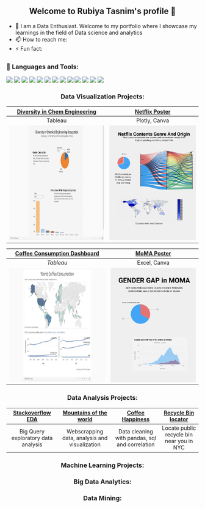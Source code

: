 <h2 align = "center"> Welcome to Rubiya Tasnim's profile 👋</h2>

- 🌱 I am a Data Enthusiast. Welcome to my portfolio where I showcase my learnings in the field of Data science and analytics
- 📫 How to reach me:
- ⚡ Fun fact:
<!--
**rutasnim/rutasnim** is a ✨ _special_ ✨ repository because its `README.md` (this file) appears on your GitHub profile.

Here are some ideas to get you started:

- 🔭 I’m currently working on ...
- 🌱 I’m currently learning ...
- 👯 I’m looking to collaborate on ...
- 🤔 I’m looking for help with ...
- 💬 Ask me about ...
- 📫 How to reach me: ...
- 😄 Pronouns: ...
- ⚡ Fun fact: ...
-->
<h3> 🧰 Languages and Tools: </h3>

[<img src = "https://img.shields.io/badge/Python-FFD43B?style=for-the-badge&logo=python&logoColor=darkgreen"/>](https://www.python.org) [<img src = "https://img.shields.io/badge/Numpy-777BB4?style=for-the-badge&logo=numpy&logoColor=white"/>](https://numpy.org) 
[<img src="https://img.shields.io/badge/Pandas-2C2D72?style=for-the-badge&logo=pandas&logoColor=white"/>](https://pandas.pydata.org) [![](https://img.shields.io/badge/scikit_learn-F7931E?style=for-the-badge&logo=scikit-learn&logoColor=white)](https://scikit-learn.org/stable/)
[![](https://img.shields.io/badge/MySQL-00000F?style=for-the-badge&logo=mysql&logoColor=white)](https://www.mysql.com)
[![](https://img.shields.io/badge/Tableau-E97627?style=for-the-badge&logo=Tableau&logoColor=white)](https://www.tableau.com)
![](https://img.shields.io/badge/Plotly-239120?style=for-the-badge&logo=plotly&logoColor=white)
[![](https://img.shields.io/badge/json-5E5C5C?style=for-the-badge&logo=json&logoColor=white)](https://www.json.org/json-en.html)
[![](https://img.shields.io/badge/conda-342B029.svg?&style=for-the-badge&logo=anaconda&logoColor=white)](https://www.anaconda.com)
[![](https://img.shields.io/badge/Colab-F9AB00?style=for-the-badge&logo=googlecolab&color=525252)](https://colab.research.google.com)
[![](https://img.shields.io/badge/Microsoft_Excel-217346?style=for-the-badge&logo=microsoft-excel&logoColor=white)](https://www.microsoft.com/en-us/microsoft-365/excel) [![](https://img.shields.io/badge/Microsoft_PowerPoint-B7472A?style=for-the-badge&logo=microsoft-powerpoint&logoColor=white)](https://www.microsoft.com/en-us/microsoft-365/powerpoint) [![](https://img.shields.io/badge/Microsoft_Office-D83B01?style=for-the-badge&logo=microsoft-office&logoColor=white)](https://www.office.com)


<h3 align = "center"> Data Visualization Projects: </h3> 

|[Diversity in Chem Engineering](https://public.tableau.com/app/profile/rubiya.tasnim/viz/GenderGapChemicalEngineering/Dashboard2)|  [Netflix Poster](https://drive.google.com/file/d/1TbEjpp3Efrftk3lWSZ1Q07ZcOucUdPk4/view?usp=sharing)|
| :-:| :-:| 
| Tableau | Plotly, Canva|
| [<img src = "https://github.com/rutasnim/DataViz/blob/main/Posters/ChemE%20Diversity.png" width = 500 height = 300/>](https://public.tableau.com/app/profile/rubiya.tasnim/viz/GenderGapChemicalEngineering/Dashboard2)| [<img src = "https://github.com/rutasnim/DataViz/blob/main/Posters/Netflix%20Data%20Poster.png" width = 500 height = 300/>](https://drive.google.com/file/d/1TbEjpp3Efrftk3lWSZ1Q07ZcOucUdPk4/view?usp=sharing)

|[Coffee Consumption Dashboard](https://public.tableau.com/app/profile/rubiya.tasnim/viz/WorldCoffeeConsumption_16583487329070/Dashboard1)|[MoMA Poster](https://drive.google.com/file/d/1feV2RApwIgmdkTTYbEwLPb0eQ7EDdoX-/view?usp=sharing)|
| :-:| :-:| 
| *Tableau* | Excel, Canva|
|[<img src = "https://github.com/rutasnim/DataViz/blob/main/Posters/Coffee.png" width = 500 height = 300/>](https://public.tableau.com/app/profile/rubiya.tasnim/viz/WorldCoffeeConsumption_16583487329070/Dashboard1)|[<img src = "https://github.com/rutasnim/DataViz/blob/main/Posters/GENDER%20GAP%20in%20MOMA.png" width = 500 height = 300/>](https://drive.google.com/file/d/1feV2RApwIgmdkTTYbEwLPb0eQ7EDdoX-/view?usp=sharing)|



<h3 align = "center"> Data Analysis Projects: </h3> 

| [Stackoverflow EDA](https://github.com/rutasnim/Stackoverflow_Bigquery)|  [Mountains of the world](https://github.com/rutasnim/Mountain_webscrapping)|[Coffee Happiness](https://github.com/rutasnim/Happiness-And-Coffee)| [Recycle Bin locator](https://github.com/rutasnim/RecycleBin_Locator)|
| :-:| :-:| :-:| :-:|
|Big Query exploratory data analysis | Webscrapping data, analysis and visualization | Data cleaning with pandas, sql and correlation |Locate public recycle bin near you in NYC|

<h3 align = "center"> Machine Learning Projects: </h3> 


<h3 align = "center"> Big Data Analytics: </h3> 

<h3 align = "center"> Data Mining: </h3>
